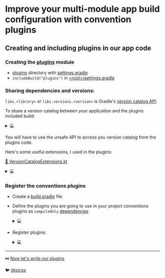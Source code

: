 # Improve your multi-module app build configuration with convention plugins
## Creating and including plugins in our app code

### Creating the [plugins](../wordle-android/plugins) module

- [plugins](../wordle-android/plugins) directory with [settings.gradle](../wordle-android/plugins/settings.gradle.kts)
- `includeBuild("plugins")` in [\<root\>/settings.gradle](../wordle-android/settings.gradle.kts)

### Sharing dependencies and versions:
`libs.<library>` or `libs.versions.<version>` is Gradle's [version catalog API](https://docs.gradle.org/current/userguide/platforms.html).

To share a version catalog between your application and the plugins included build:
<details>
<summary>💻</summary>

``` kotlin
dependencyResolutionManagement {
    // ...
    // Sharing the root project version catalog
    versionCatalogs {
        create("libs") {
            from(files("../gradle/libs.versions.toml"))
        }
    }
}
```
</details>

You will have to use the unsafe API to access you version catalog from the plugins code.

Here's some useful extensions, I used in the plugins:

[🔗 VersionCatalogExtensions.kt](../wordle-android/plugins/src/main/java/extensions/VersionCatalogExtension.kt)
<details>
<summary>💻</summary>

```kotlin
internal val Project.libs: VersionCatalog
    get() = extensions.getByType<VersionCatalogsExtension>().named("libs")

internal operator fun VersionCatalog.get(
    name: String
): Provider<MinimalExternalModuleDependency> {
    val optionalDependency = findLibrary(name)
    if (optionalDependency.isEmpty) {
        error("$name is not a valid dependency, check your version catalog")
    }
    return optionalDependency.get()
}

internal fun VersionCatalog.requireVersion(alias: String): String {
    val optionalVersion = findVersion(alias)
    if (optionalVersion.isEmpty) {
        error("$alias is not a valid version, check your version catalog")
    }
    return optionalVersion.get().toString()
}
```
</details>

### Register the conventions plugins
- Create a [build.gradle](../wordle-android/plugins/build.gradle.kts) file
- Define the plugins you are going to use in your project conventions plugins as `compileOnly` [dependencies](../wordle-android/gradle/libs.versions.toml)
  <details>
  <summary>💻</summary>
  
  ``` kotlin
  dependencies {
      compileOnly(libs.kotlin.gradle) // org.jetbrains.kotlin:kotlin-gradle-plugin
  
      compileOnly(libs.android.gradle) // com.android.tools.build:gradle
      compileOnly(libs.hilt.gradle) // com.google.dagger:hilt-android-gradle-plugin
  
  }
  ```
  </details>

- Register plugins:
  <details>
  <summary>💻</summary>

  ``` kotlin
  plugins {
    `kotlin-dsl` // will apply `java-gradle-plugin`
  }
  
  dependencies { ... }
  
  // extension from java-gradle-plugin
  gradlePlugin {
    plugins {
      register("<name>") {
        id = "<id>"
        implementationClass = "<implementation class>"
      }
      register("fr.sjcqs.android.app") {
          id = "fr.sjcqs.android.app"
          implementationClass = "fr.sjcqs.AndroidAppPlugin"
      }
      register("fr.sjcqs.android.feature") {
          id = "fr.sjcqs.android.feature"
          implementationClass = "fr.sjcqs.AndroidFeaturePlugin"
      }
      register("fr.sjcqs.android.lib") {
          id = "fr.sjcqs.android.lib"
          implementationClass = "fr.sjcqs.AndroidLibPlugin"
      }
      register("fr.sjcqs.android.wiring.lib") {
          id = "fr.sjcqs.android.wiring.lib"
          implementationClass = "fr.sjcqs.AndroidWiringLibPlugin"
      }
      register("fr.sjcqs.jvm.lib") {
          id = "fr.sjcqs.jvm.lib"
          implementationClass = "fr.sjcqs.JvmLibPlugin"
      }
    }
  }
  ```
  </details>

---
⏭️ [Now let's write our plugins](4-writing-plugin.md)

🐦 [@sjcqs](https://twitter.com/sjcqs)